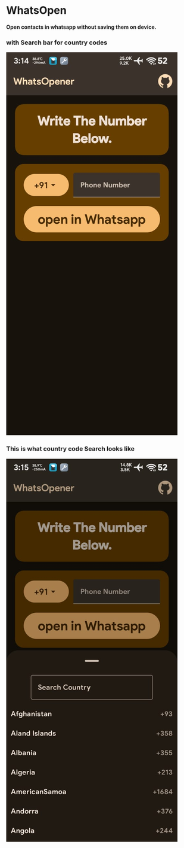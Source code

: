 # WhatsOpen
**Open contacts in whatsapp without saving them on device.**
### with Search bar for country codes

![image](/Miscellaneous/screenshot1.jpg)

### This is what country code Search looks like


![image2](/Miscellaneous/screenshot2.jpg)
